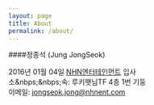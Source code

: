 ```yaml
---
layout: page
title: About
permalink: /about/
---
```


####정종석 (Jung JongSeok)

2016년 01월 04일 [NHN엔터테인먼트](https://www.nhnent.com) 입사<br>
소&nbps;&nbps;속: 루키햇님TF 4층 1번 기둥<br>
이메일: jongseok.jong@nhnent.com<br>
